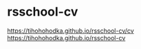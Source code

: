 # rsschool-cv
https://tihohohodka.github.io/rsschool-cv/cv
https://tihohohodka.github.io/rsschool-cv
